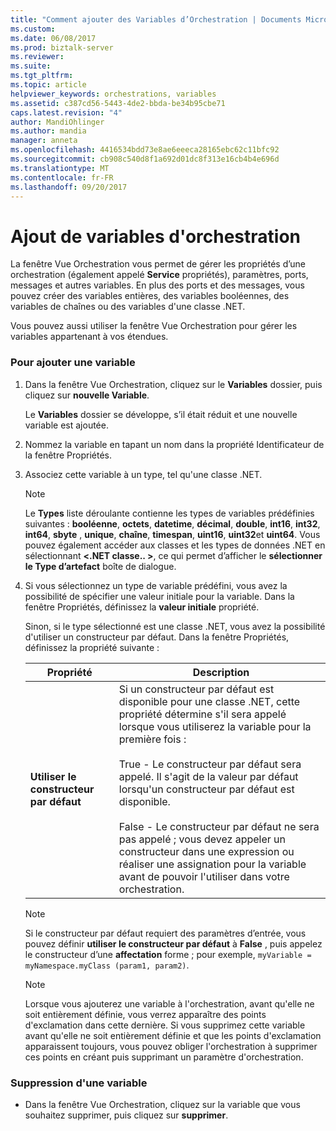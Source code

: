 ```yaml
---
title: "Comment ajouter des Variables d’Orchestration | Documents Microsoft"
ms.custom: 
ms.date: 06/08/2017
ms.prod: biztalk-server
ms.reviewer: 
ms.suite: 
ms.tgt_pltfrm: 
ms.topic: article
helpviewer_keywords: orchestrations, variables
ms.assetid: c387cd56-5443-4de2-bbda-be34b95cbe71
caps.latest.revision: "4"
author: MandiOhlinger
ms.author: mandia
manager: anneta
ms.openlocfilehash: 4416534bdd73e8ae6eeeca28165ebc62c11bfc92
ms.sourcegitcommit: cb908c540d8f1a692d01dc8f313e16cb4b4e696d
ms.translationtype: MT
ms.contentlocale: fr-FR
ms.lasthandoff: 09/20/2017
---
```

# <a name="how-to-add-orchestration-variables"></a>Ajout de variables d'orchestration
La fenêtre Vue Orchestration vous permet de gérer les propriétés d’une orchestration (également appelé **Service** propriétés), paramètres, ports, messages et autres variables. En plus des ports et des messages, vous pouvez créer des variables entières, des variables booléennes, des variables de chaînes ou des variables d'une classe .NET.  
  
 Vous pouvez aussi utiliser la fenêtre Vue Orchestration pour gérer les variables appartenant à vos étendues.  
  
### <a name="to-add-a-variable"></a>Pour ajouter une variable  
  
1.  Dans la fenêtre Vue Orchestration, cliquez sur le **Variables** dossier, puis cliquez sur **nouvelle Variable**.  
  
     Le **Variables** dossier se développe, s’il était réduit et une nouvelle variable est ajoutée.  
  
2.  Nommez la variable en tapant un nom dans la propriété Identificateur de la fenêtre Propriétés.  
  
3.  Associez cette variable à un type, tel qu'une classe .NET.  
  
    > [!NOTE]
    >  Le **Types** liste déroulante contienne les types de variables prédéfinies suivantes : **booléenne**, **octets**, **datetime**,  **décimal**, **double**, **int16**, **int32**, **int64**, **sbyte** , **unique**, **chaîne**, **timespan**, **uint16**, **uint32**et **uint64**. Vous pouvez également accéder aux classes et les types de données .NET en sélectionnant  **\<.NET classe.. >**, ce qui permet d’afficher le **sélectionner le Type d’artefact** boîte de dialogue.  
  
4.  Si vous sélectionnez un type de variable prédéfini, vous avez la possibilité de spécifier une valeur initiale pour la variable. Dans la fenêtre Propriétés, définissez la **valeur initiale** propriété.  
  
     Sinon, si le type sélectionné est une classe .NET, vous avez la possibilité d'utiliser un constructeur par défaut. Dans la fenêtre Propriétés, définissez la propriété suivante :  
  
    |Propriété| Description|  
    |--------------|-----------------|  
    |**Utiliser le constructeur par défaut**|Si un constructeur par défaut est disponible pour une classe .NET, cette propriété détermine s'il sera appelé lorsque vous utiliserez la variable pour la première fois :<br /><br /> True - Le constructeur par défaut sera appelé. Il s'agit de la valeur par défaut lorsqu'un constructeur par défaut est disponible.<br /><br /> False - Le constructeur par défaut ne sera pas appelé ; vous devez appeler un constructeur dans une expression ou réaliser une assignation pour la variable avant de pouvoir l'utiliser dans votre orchestration.|  
  
    > [!NOTE]
    >  Si le constructeur par défaut requiert des paramètres d’entrée, vous pouvez définir **utiliser le constructeur par défaut** à **False** , puis appelez le constructeur d’une **affectation** forme ; pour exemple, `myVariable = myNamespace.myClass (param1, param2)`.  
  
    > [!NOTE]
    >  Lorsque vous ajouterez une variable à l'orchestration, avant qu'elle ne soit entièrement définie, vous verrez apparaître des points d'exclamation dans cette dernière. Si vous supprimez cette variable avant qu'elle ne soit entièrement définie et que les points d'exclamation apparaissent toujours, vous pouvez obliger l'orchestration à supprimer ces points en créant puis supprimant un paramètre d'orchestration.  
  
### <a name="to-remove-a-variable"></a>Suppression d'une variable  
  
-   Dans la fenêtre Vue Orchestration, cliquez sur la variable que vous souhaitez supprimer, puis cliquez sur **supprimer**.